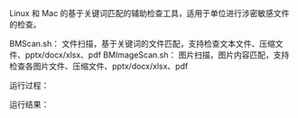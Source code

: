 Linux 和 Mac 的基于关键词匹配的辅助检查工具，适用于单位进行涉密敏感文件的检查。

BMScan.sh： 文件扫描，基于关键词的文件匹配，支持检查文本文件、压缩文件、pptx/docx/xlsx、pdf
BMImageScan.sh： 图片扫描，图片内容匹配，支持检查各图片文件、压缩文件、pptx/docx/xlsx、pdf

运行过程：


运行结果：

